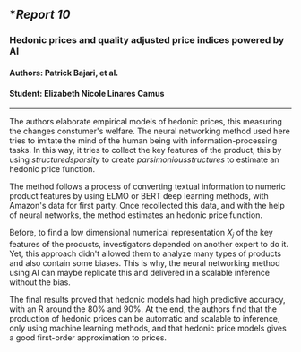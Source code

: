 ## **Report 10*

###  Hedonic prices and quality adjusted price indices powered by AI 
#### Authors: Patrick Bajari, et al.
#### Student: Elizabeth Nicole Linares Camus

***

The authors elaborate empirical models of hedonic prices, this measuring the changes constumer's welfare. The neural networking method used here tries to imitate the mind of the human being with information-processing tasks. In this way, it tries to collect the key features of the product, this by using $structured sparsity$ to create $parsimonious structures$ to estimate an hedonic price function.

The method follows a process of converting textual information to numeric product features by using ELMO or BERT deep learning methods, with  Amazon's data for first party. Once recollected this data, and with the help of neural networks, the method estimates an hedonic price function. 

Before, to find a low dimensional numerical representation $X_j$ of the key features of the products, investigators depended on another expert to do it. Yet, this approach didn't allowed them to analyze many types of products and also contain some biases. This is why, the neural networking method using AI can maybe replicate this and delivered in a scalable inference without the bias.

The final results proved that hedonic models had high predictive accuracy, with an R around the 80% and 90%. At the end, the authors find that the production of hedonic prices can be automatic and scalable to inference, only using machine learning methods, and that hedonic price models gives a good first-order approximation to prices.













